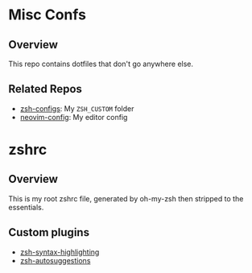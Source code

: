 # Misc Confs

## Overview
This repo contains dotfiles that don't go anywhere else.

## Related Repos
- [zsh-configs](https://github.com/jburke-dev/zsh-config): My `ZSH_CUSTOM` folder
- [neovim-config](https://github.com/jburke-dev/neovim-config): My editor config

# zshrc

## Overview
This is my root zshrc file, generated by oh-my-zsh then stripped to the essentials.

## Custom plugins
- [zsh-syntax-highlighting](https://github.com/zsh-users/zsh-syntax-highlighting)
- [zsh-autosuggestions](https://github.com/zsh-users/zsh-autosuggestions)
